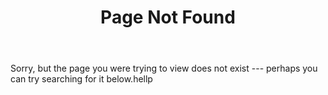 ﻿---title: "Page Not Found"excerpt: "Page not found. Your pixels are in another canvas."sitemap: falsepermalink: /404.html---Sorry, but the page you were trying to view does not exist --- perhaps you can try searching for it below.hellp<script type="text/javascript">  var GOOG_FIXURL_LANG = 'en';  var GOOG_FIXURL_SITE = '{{ site.url }}'</script><script type="text/javascript"  src="//linkhelp.clients.google.com/tbproxy/lh/wm/fixurl.js"></script>